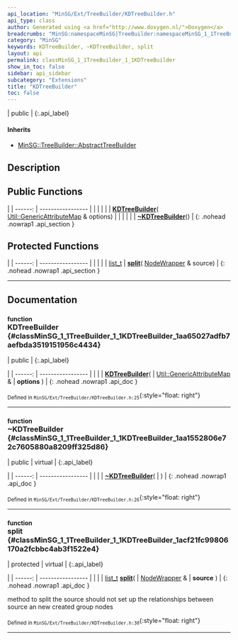 ```yaml
---
api_location: "MinSG/Ext/TreeBuilder/KDTreeBuilder.h"
api_type: class
author: Generated using <a href="http://www.doxygen.nl/">Doxygen</a>
breadcrumbs: "MinSG:namespaceMinSG|TreeBuilder:namespaceMinSG_1_1TreeBuilder"
category: "MinSG"
keywords: KDTreeBuilder, ~KDTreeBuilder, split
layout: api
permalink: classMinSG_1_1TreeBuilder_1_1KDTreeBuilder
show_in_toc: false
sidebar: api_sidebar
subcategory: "Extensions"
title: "KDTreeBuilder"
toc: false
---
```


| public |
{:.api_label}

#### Inherits

* [MinSG::TreeBuilder::AbstractTreeBuilder](classMinSG_1_1TreeBuilder_1_1AbstractTreeBuilder)


## Description





## Public Functions

|
| ------: | ----------------- |
|  | |
|  | **[KDTreeBuilder](#classMinSG_1_1TreeBuilder_1_1KDTreeBuilder_1aa65027adfb7aefbda3519151956c4434)**( [Util::GenericAttributeMap](classUtil_1_1GenericAttributeMap) & options) |
|  | |
|  | **[~KDTreeBuilder](#classMinSG_1_1TreeBuilder_1_1KDTreeBuilder_1aa1552806e72c7605880a8209ff325d86)**() |
{: .nohead .nowrap1 .api_section }


## Protected Functions

|
| ------: | ----------------- |
|  | |
| [list_t](classMinSG_1_1TreeBuilder_1_1AbstractTreeBuilder#classMinSG_1_1TreeBuilder_1_1AbstractTreeBuilder_1a4d08192ec6664e44803fec38be3c5dbf) | **[split](#classMinSG_1_1TreeBuilder_1_1KDTreeBuilder_1acf21fc99806170a2fcbbc4ab3f1522e4)**( [NodeWrapper](structMinSG_1_1TreeBuilder_1_1AbstractTreeBuilder_1_1NodeWrapper) & source) |
{: .nohead .nowrap1 .api_section }


-------------------------------------------------------------------

## Documentation

### <small>function</small><br/> KDTreeBuilder {#classMinSG_1_1TreeBuilder_1_1KDTreeBuilder_1aa65027adfb7aefbda3519151956c4434}

| public |
{:.api_label}

|
| ------: | ----------------- |
|  |
|  **[KDTreeBuilder](#classMinSG_1_1TreeBuilder_1_1KDTreeBuilder_1aa65027adfb7aefbda3519151956c4434)**( |  [Util::GenericAttributeMap](classUtil_1_1GenericAttributeMap) & | **options** ) |
{: .nohead .nowrap1 .api_doc }





<sub>Defined in `MinSG/Ext/TreeBuilder/KDTreeBuilder.h:25`</sub>{:style="float: right"}

-------------------------------------------------------------------

### <small>function</small><br/> ~KDTreeBuilder {#classMinSG_1_1TreeBuilder_1_1KDTreeBuilder_1aa1552806e72c7605880a8209ff325d86}

| public | virtual |
{:.api_label}

|
| ------: | ----------------- |
|  |
|  **[~KDTreeBuilder](#classMinSG_1_1TreeBuilder_1_1KDTreeBuilder_1aa1552806e72c7605880a8209ff325d86)**( |  ) |
{: .nohead .nowrap1 .api_doc }





<sub>Defined in `MinSG/Ext/TreeBuilder/KDTreeBuilder.h:26`</sub>{:style="float: right"}

-------------------------------------------------------------------

### <small>function</small><br/> split {#classMinSG_1_1TreeBuilder_1_1KDTreeBuilder_1acf21fc99806170a2fcbbc4ab3f1522e4}

| protected | virtual |
{:.api_label}

|
| ------: | ----------------- |
|  |
| [list_t](classMinSG_1_1TreeBuilder_1_1AbstractTreeBuilder#classMinSG_1_1TreeBuilder_1_1AbstractTreeBuilder_1a4d08192ec6664e44803fec38be3c5dbf) **[split](#classMinSG_1_1TreeBuilder_1_1KDTreeBuilder_1acf21fc99806170a2fcbbc4ab3f1522e4)**( |  [NodeWrapper](structMinSG_1_1TreeBuilder_1_1AbstractTreeBuilder_1_1NodeWrapper) & | **source** ) |
{: .nohead .nowrap1 .api_doc }



method to split the source should not set up the relationships between source an new created group nodes



<sub>Defined in `MinSG/Ext/TreeBuilder/KDTreeBuilder.h:30`</sub>{:style="float: right"}

-------------------------------------------------------------------

